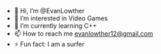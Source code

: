 - 👋 Hi, I’m @EvanLowther
- 👀 I’m interested in Video Games
- 🌱 I’m currently learning C++
- 📫 How to reach me evanlowther12@gmail.com
- ⚡ Fun fact: I am a surfer

<!---
EvanLowther/EvanLowther is a ✨ special ✨ repository because its `README.md` (this file) appears on your GitHub profile.
You can click the Preview link to take a look at your changes.
--->
